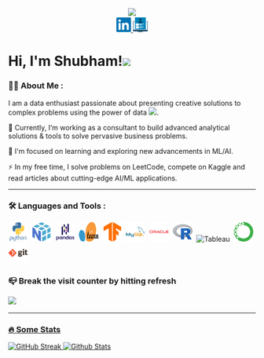 <div id="header" align="center">
  <img src="https://github.com/garg9778/garg9778/blob/main/scaler-create-impact.gif" width="500"/>
</div>
<div id="badges" align="center">
  <a href="https://www.linkedin.com/in/garg9778/">
    <img src="https://github.com/garg9778/garg9778/blob/main/linkedin.png" alt="LinkedIn Badge" width="30"/>
  <a target="_blank" rel="noopener noreferrer" href="https://garg9778.github.io/" width="30">
    <img src="https://github.com/garg9778/garg9778/blob/main/portfolio.png" width="30">
</a>
</div> 
 <h1>
  Hi, I'm <b>Shubham!</b><img src="https://media.giphy.com/media/hvRJCLFzcasrR4ia7z/giphy.gif" width="30px"/></h1>
</h1>


### 👨‍🎓 About Me :
I am a data enthusiast passionate about presenting creative solutions to complex problems using the power of data <img src="https://media.giphy.com/media/WUlplcMpOCEmTGBtBW/giphy.gif" width="30">.

:telescope: Currently, I’m working as a consultant to build advanced analytical solutions & tools to solve pervasive business problems.

:seedling: I'm focused on learning and exploring new advancements in ML/AI.

:zap: In my free time, I solve problems on LeetCode, compete on Kaggle and read articles about cutting-edge AI/ML applications.

---

### 🛠️ Languages and Tools :
<div>
  <img src="https://github.com/devicons/devicon/blob/master/icons/python/python-original-wordmark.svg" title="Python" alt="Python" width="40" height="40"/>&nbsp;
  <img src="https://github.com/devicons/devicon/blob/master/icons/numpy/numpy-original.svg" title="Numpy" alt="Numpy" width="40" height="40"/>&nbsp;
  <img src="https://github.com/devicons/devicon/blob/master/icons/pandas/pandas-original-wordmark.svg" title="Pandas" alt="Pandas" width="40" height="40"/>&nbsp;
  <img src="https://github.com/scikit-learn/scikit-learn/blob/main/doc/logos/scikit-learn-logo-without-subtitle.svg" title="Scikit-learn" alt="Scikit-learn" width="40" height="40"/>&nbsp; 
  <img src="https://github.com/devicons/devicon/blob/master/icons/tensorflow/tensorflow-original.svg" title="Tensorflow" alt="Tensorflow" width="40" height="40"/>&nbsp;
  <img src="https://github.com/devicons/devicon/blob/master/icons/mysql/mysql-original-wordmark.svg" title="MySQL"  alt="MySQL" width="40" height="40"/>&nbsp;
  <img src="https://github.com/devicons/devicon/blob/master/icons/oracle/oracle-original.svg" title="MySQL"  alt="MySQL" width="40" height="40"/>&nbsp;
  <img src="https://github.com/devicons/devicon/blob/master/icons/r/r-original.svg" title="R" alt="R" width="40" height="40"/>&nbsp;
  <img src="https://cdn.worldvectorlogo.com/logos/tableau-software.svg" title="Tableau"  alt="Tableau" width="40" height="40"/>&nbsp;
  <img src="https://github.com/devicons/devicon/blob/master/icons/anaconda/anaconda-original.svg" title="Anaconda"  alt="Anaconda" width="40" height="40"/>&nbsp;
  <img src="https://github.com/devicons/devicon/blob/master/icons/git/git-original-wordmark.svg" title="Git" **alt="Git" width="40" height="40"/>
</div>

### 📪 Break the visit counter by hitting refresh
<a target="_blank" rel="noopener noreferrer" href="https://github.com/additanwar">
    <img src="https://profile-counter.glitch.me/garg9778/count.svg" />
</div>

--- 

### 🔥 Some Stats
![GitHub Streak](http://github-readme-streak-stats.herokuapp.com?user=garg9778&theme=tokyonight&background=000000)
![Github Stats](https://github-readme-stats.vercel.app/api?username=garg9778&show_icons=true&theme=tokyonight)
